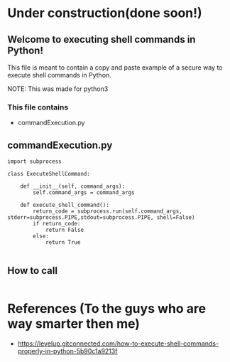 # Under construction(done soon!)
## Welcome to executing shell commands in Python!

This file is meant to contain a copy and paste 
example of a secure way to execute shell commands
in Python.

NOTE: This was made for python3

### This file contains
* commandExecution.py

## commandExecution.py
```
import subprocess

class ExecuteShellCommand:

    def __init__(self, command_args):
        self.command_args = command_args

    def execute_shell_command():
        return_code = subprocess.run(self.command_args, stderr=subprocess.PIPE,stdout=subprocess.PIPE, shell=False)
        if return_code:
            return False
        else:
            return True


```

## How to call
```

```

# References (To the guys who are way smarter then me)
* https://levelup.gitconnected.com/how-to-execute-shell-commands-properly-in-python-5b90c1a9213f



